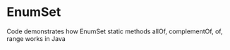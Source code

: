 # EnumSet
Code demonstrates how EnumSet static methods allOf, complementOf, of, range works in Java

